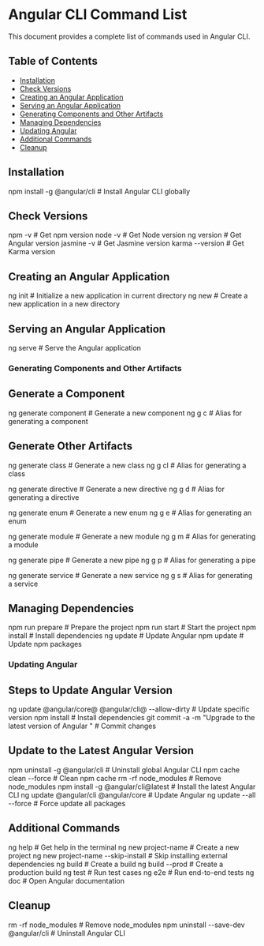 # Angular CLI Command List

This document provides a complete list of commands used in Angular CLI.

## Table of Contents

- [Installation](#installation)
- [Check Versions](#check-versions)
- [Creating an Angular Application](#creating-an-angular-application)
- [Serving an Angular Application](#serving-an-angular-application)
- [Generating Components and Other Artifacts](#generating-components-and-other-artifacts)
- [Managing Dependencies](#managing-dependencies)
- [Updating Angular](#updating-angular)
- [Additional Commands](#additional-commands)
- [Cleanup](#cleanup)

## Installation

npm install -g @angular/cli               # Install Angular CLI globally

## Check Versions

npm -v                                      # Get npm version
node -v                                     # Get Node version
ng version                                  # Get Angular version
jasmine -v                                  # Get Jasmine version
karma --version                              # Get Karma version


## Creating an Angular Application

ng init                                     # Initialize a new application in current directory
ng new <app-name>                           # Create a new application in a new directory

## Serving an Angular Application
ng serve                                    # Serve the Angular application


### Generating Components and Other Artifacts
## Generate a Component

ng generate component <component-name>     # Generate a new component
ng g c <component-name>                     # Alias for generating a component


## Generate Other Artifacts

ng generate class <class-name>             # Generate a new class
ng g cl <class-name>                        # Alias for generating a class

ng generate directive <directive-name>      # Generate a new directive
ng g d <directive-name>                     # Alias for generating a directive

ng generate enum <enum-name>                # Generate a new enum
ng g e <enum-name>                          # Alias for generating an enum

ng generate module <module-name>            # Generate a new module
ng g m <module-name>                        # Alias for generating a module

ng generate pipe <pipe-name>                # Generate a new pipe
ng g p <pipe-name>                          # Alias for generating a pipe

ng generate service <service-name>          # Generate a new service
ng g s <service-name>                       # Alias for generating a service


## Managing Dependencies

npm run prepare                              # Prepare the project
npm run start                                # Start the project
npm install                                   # Install dependencies
ng update                                     # Update Angular
npm update                                    # Update npm packages


### Updating Angular
## Steps to Update Angular Version

ng update @angular/core@<version> @angular/cli@<version> --allow-dirty  # Update specific version
npm install                                                               # Install dependencies
git commit -a -m "Upgrade to the latest version of Angular <version>"     # Commit changes


## Update to the Latest Angular Version

npm uninstall -g @angular/cli                   # Uninstall global Angular CLI
npm cache clean --force                           # Clean npm cache
rm -rf node_modules                               # Remove node_modules
npm install -g @angular/cli@latest                # Install the latest Angular CLI
ng update @angular/cli @angular/core              # Update Angular
ng update --all --force                            # Force update all packages


## Additional Commands

ng help                                          # Get help in the terminal
ng new project-name                               # Create a new project
ng new project-name --skip-install                # Skip installing external dependencies
ng build                                         # Create a build
ng build --prod                                   # Create a production build
ng test                                          # Run test cases
ng e2e                                           # Run end-to-end tests
ng doc                                           # Open Angular documentation


## Cleanup

rm -rf node_modules                               # Remove node_modules
npm uninstall --save-dev @angular/cli            # Uninstall Angular CLI

